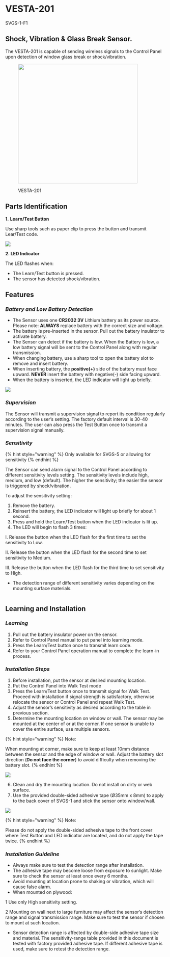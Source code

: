 # VESTA-201

SVGS-1-F1

## Shock, Vibration & Glass Break Sensor.

The VESTA-201  is capable of sending wireless signals to the Control Panel upon detection of window glass break or shock/vibration.

<figure><img src=".gitbook/assets/image (1) (1) (1) (1) (1) (1) (1) (1) (1) (1) (1) (1) (1) (1) (1) (1) (1) (1) (1) (1) (1) (1) (1) (1) (1) (1) (1) (1) (1) (1) (1) (1) (1) (1) (1) (1) (1) (1) (1) (1) (1) (1) (1) (1) (1) (1) (1) (1) (1) (1) (1) (1) (1) (1) (1) (1) (1) (1) (1) (1).png" alt="" width="375"><figcaption><p>VESTA-201</p></figcaption></figure>

## **Parts Identification**

**1.** **Learn/Test Button**

Use sharp tools such as paper clip to press the button and transmit Lear/Test code.

![](<.gitbook/assets/0 (91).jpeg>)

**2. LED Indicator**

The LED flashes when:

* The Learn/Test button is pressed.
* The sensor has detected shock/vibration.

## **Features**

### _**Battery and Low Battery Detection**_

* The Sensor uses one **CR2032 3V** Lithium battery as its power source. Please note: **ALWAYS** replace battery with the correct size and voltage.
* The battery is pre-inserted in the sensor. Pull out the battery insulator to activate battery.
* The Sensor can detect if the battery is low. When the Battery is low, a low battery signal will be sent to the Control Panel along with regular transmission.
* When changing battery, use a sharp tool to open the battery slot to remove and insert battery.
* When inserting battery, the **positive(+)** side of the battery must face upward. **NEVER** insert the battery with negative(-) side facing upward.
* When the battery is inserted, the LED indicator will light up briefly.

![](<.gitbook/assets/2 (76).png>)

### _**Supervision**_

The Sensor will transmit a supervision signal to report its condition regularly according to the user’s setting. The factory default interval is 30-40 minutes. The user can also press the Test Button once to transmit a supervision signal manually.

### _**Sensitivity**_

{% hint style="warning" %}
Only available for SVGS-5 or allowing for sensitivity
{% endhint %}

The Sensor can send alarm signal to the Control Panel according to different sensitivity levels setting. The sensitivity levels include high, medium, and low (default). The higher the sensitivity; the easier the sensor is triggered by shock/vibration.

To adjust the sensitivity setting:

1. Remove the battery.
2. Reinsert the battery, the LED indicator will light up briefly for about 1 second.
3. Press and hold the Learn/Test button when the LED indicator is lit up.
4. The LED will begin to flash 3 times:

&#x20;      I.  Release the button when the LED flash for the first time to set the sensitivity to Low.

&#x20;      II. Release the button when the LED flash for the second time to set sensitivity to Medium.

&#x20;      III. Release the button when the LED flash for the third time to set sensitivity to High.

* The detection range of different sensitivity varies depending on the mounting surface materials.



<figure><img src=".gitbook/assets/1 (3).png" alt=""><figcaption></figcaption></figure>

## **Learning and Installation**

### _**Learning**_

1. Pull out the battery insulator power on the sensor.
2. Refer to Control Panel manual to put panel into learning mode.
3. Press the Learn/Test button once to transmit learn code.
4. Refer to your Control Panel operation manual to complete the learn-in process.

### _**Installation Steps**_

1. Before installation, put the sensor at desired mounting location.
2. Put the Control Panel into Walk Test mode
3. Press the Learn/Test button once to transmit signal for Walk Test. Proceed with installation if signal strength is satisfactory, otherwise relocate the sensor or Control Panel and repeat Walk Test.
4. Adjust the sensor’s sensitivity as desired according to the table in previous section.
5. Determine the mounting location on window or wall. The sensor may be mounted at the center of or at the corner. If one sensor is unable to cover the entire surface, use multiple sensors.

{% hint style="warning" %}
Note:

When mounting at corner, make sure to keep at least 10mm distance between the sensor and the edge of window or wall. Adjust the battery slot direction (**Do not face the corner**) to avoid difficulty when removing the battery slot.
{% endhint %}

![](<.gitbook/assets/7 (53).png>)

6. Clean and dry the mounting location. Do not install on dirty or web surface.
7. Use the provided double-sided adhesive tape (Ø35mm x 8mm) to apply to the back cover of SVGS-1 and stick the  sensor onto window/wall.

![](<.gitbook/assets/9 (33).jpeg>)

{% hint style="warning" %}
Note:&#x20;

Please do not apply the double-sided adhesive tape to the front cover where Test Button and LED indicator are located, and do not apply the tape twice.
{% endhint %}

### _**Installation Guideline**_

* Always make sure to test the detection range after installation.
* The adhesive tape may become loose from exposure to sunlight. Make sure to check the sensor at least once every 6 months.
* Avoid mounting at location prone to shaking or vibration, which will cause false alarm.
* When mounted on plywood:

&#x20;         1 Use only High sensitivity setting.

&#x20;         2 Mounting on wall next to large furniture may affect the sensor’s detection range and signal  transmission range. Make sure to test the sensor if chosen to mount at such location.

* Sensor detection range is affected by double-side adhesive tape size and material. The sensitivity-range table provided in this document is tested with factory provided adhesive tape. If different adhesive tape is used, make sure to retest the detection range.
